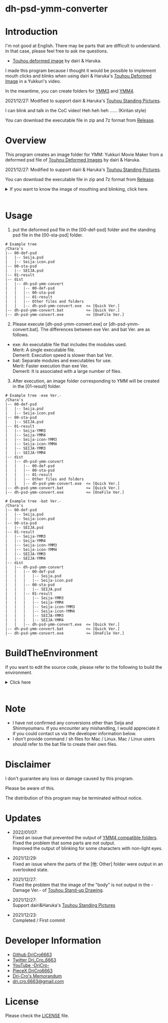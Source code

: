 dh-psd-ymm-converter
=====

# Introduction

I'm not good at English. There may be parts that are difficult to understand. In that case, please feel free to ask me questions.

* [Touhou deformed image](https://goo.gl/3G91VJ) by dairi & Haruka.

I made this program because I thought it would be possible to implement mouth clicks and blinks when using dairi & Haruka's [Touhou Deformed Image](https://goo.gl/3G91VJ) in a Yukkuri's video.

In the meantime, you can create folders for [YMM3](https://manjubox.net/ymm3/) and [YMM4](https://manjubox.net/ymm4/).

2021/12/27: Modified to support dairi & Haruka's [Touhou Standing Pictures](https://seiga.nicovideo.jp/seiga/im3189645).

I can blink and talk in the CoC video!
Heh heh heh ...... (Kiritan style)

You can download the executable file in zip and 7z format from [Release](https://github.com/DriCro6663/dh-psd-ymm-converter/releases).

# Overview
This program creates an image folder for YMM: Yukkuri Movie Maker from a deformed psd file of [Touhou Deformed Images](https://goo.gl/3G91VJ) by dairi & Haruka.

2021/12/27: Modified to support dairi & Haruka's [Touhou Standing Pictures](https://seiga.nicovideo.jp/seiga/im3189645).

You can download the executable file in zip and 7z format from [Release](https://github.com/DriCro6663/dh-psd-ymm-converter/releases).

<details>
    <summary>If you want to know the image of mouthing and blinking, click here.</summary>
    <div>　　

---

| Lip-sync 00 |  YMM3  |   YMM4   | State |
| :--- | :----: |  :----:  | :---- |
| 口閉じ: Mouth closed | 00b.png | 00.0.png | Mouth closed |
| 小口開け: Small mouth open | 00a.png | 00.1.png | Intermediate |
| 大口開け: Large mouth open | 00.png | 00.png | Mouth open |

---

| Lip-sync 01 |  YMM3  |   YMM4   | State |
| :--- | :----: |  :----:  | :---- |
| 口閉じ笑い: Closed-mouth laughter | 01b.png | 01.0.png | Mouth closed |
| 小口笑い: Small smile | 01a.png | 01.1.png | Intermediate |
| 大口笑い: Smile | 01.png | 01.png | Mouth open |

---

| Blink |  YMM3  |   YMM4   | State |
| :--- | :----: |  :----:  | :---- |
| 閉じ目(下): Closed eyes (bottom) | 00b.png | 00.0.png | Eyes closed |
| ジト目: disgusted eyes | 00a.png | 00.1.png | Intermediate |
| 普通目: Normal eyes | 00.png | 00.png | Eyes open |

---

</div></details>　　


# Usage

1. put the deformed psd file in the [00-def-psd] folder and the standing psd file in the [00-sta-psd] folder.

```
# Example tree
/Chara's
|-- 00-def-psd
|   |-- Seija.psd
|   |-- Seija-icon.psd
|-- 00-sta-psd
|   |-- SEIJA.psd
|-- 01-result
|-- dist
|   |-- dh-psd-ymm-convert
|   |   |-- 00-def-psd
|   |   |-- 00-sta-psd
|   |   |-- 01-result
|   |   |-- Other files and folders
|   |   |-- dh-psd-ymm-convert.exe  <= [Quick Ver.]
|-- dh-psd-ymm-convert.bat          <= [Quick Ver.]
|-- dh-psd-ymm-convert.exe          <= [OneFile Ver.]
```

2. Please execute [dh-psd-ymm-convert.exe] or [dh-psd-ymm-convert.bat]. The differences between exe Ver. and bat Ver. are as follows.

* exe: An executable file that includes the modules used. <br>
    Merit: A single executable file. <br>
    Demerit: Execution speed is slower than bat Ver.
* bat: Separate modules and executables for use. <br>
    Merit: Faster execution than exe Ver. <br>
    Demerit: It is associated with a large number of files.

3. After execution, an image folder corresponding to YMM will be created in the [01-result] folder.

```
# Example tree -exe Ver.-
/Chara's
|-- 00-def-psd
|   |-- Seija.psd
|   |-- Seija-icon.psd
|-- 00-sta-psd
|   |-- SEIJA.psd
|-- 01-result
|   |-- Seija-YMM3
|   |-- Seija-YMM4
|   |-- Seija-icon-YMM3
|   |-- Seija-icon-YMM4
|   |-- SEIJA-YMM3
|   |-- SEIJA-YMM4
|-- dist
|   |-- dh-psd-ymm-convert
|   |   |-- 00-def-psd
|   |   |-- 00-sta-psd
|   |   |-- 01-result
|   |   |-- Other files and folders
|   |   |-- dh-psd-ymm-convert.exe  <= [Quick Ver.]
|-- dh-psd-ymm-convert.bat          <= [Quick Ver.]
|-- dh-psd-ymm-convert.exe          <= [OneFile Ver.]

# Example tree -bat Ver.-
/Chara's
|-- 00-def-psd
|   |-- Seija.psd
|   |-- Seija-icon.psd
|-- 00-sta-psd
|   |-- SEIJA.psd
|-- 01-result
|   |-- Seija-YMM3
|   |-- Seija-YMM4
|   |-- Seija-icon-YMM3
|   |-- Seija-icon-YMM4
|   |-- SEIJA-YMM3
|   |-- SEIJA-YMM4
|-- dist
|   |-- dh-psd-ymm-convert
|   |   |-- 00-def-psd
|   |   |   |-- Seija.psd
|   |   |   |-- Seija-icon.psd
|   |   |-- 00-sta-psd
|   |   |   |-- SEIJA.psd
|   |   |-- 01-result
|   |   |   |-- Seija-YMM3
|   |   |   |-- Seija-YMM4
|   |   |   |-- Seija-icon-YMM3
|   |   |   |-- Seija-icon-YMM4
|   |   |   |-- SEIJA-YMM3
|   |   |   |-- SEIJA-YMM4
|   |   |-- dh-psd-ymm-convert.exe  <= [Quick Ver.]
|-- dh-psd-ymm-convert.bat          <= [Quick Ver.]
|-- dh-psd-ymm-convert.exe          <= [OneFile Ver.]
```

# BuildTheEnvironment
If you want to edit the source code, please refer to the following to build the environment.

<details>
    <summary>Click here</summary>
    <div>　　

## Virtual environment construction
Anaconda Ver.
```
# create virtual env: python ver. 3.8 or higher
conda create --name exepy python=3.8
    - or -
conda create -n pyins

# Active virtual env
conda activate [venv-name]
```

## Required modules

* os            : Standard library
* re            : Standard library
* shutil        : Standard library
* numpy         : Computational Extension Library
* Pillow        : Image Processing Library
* psd_tools     : Photoshop: psd file processing library
* pyinstaller   : py -> exe

```
conda install -y -c anaconda numpy pillow
conda install -y -c conda-forge pyinstaller
conda install -y -c auto psd-tools
    - or -
pip install numpy pyinstaller psd-tools Pillow
```

If you need to set up a proxy, please refer to the following.
```
# windows
# if you need to use proxy, please set proxy setting.
set HTTP_PROXY=http://<userid>:<password>@<server-address>:<port>
set HTTPS_PROXY=http://<userid>:<password>@<server-address>:<port>

# example
set HTTP_PROXY=http://proxy.example.com:8080
set HTTPS_PROXY=http://proxy.example.com:8080

# check proxy
echo %HTTP_PROXY%
echo %HTTPS_PROXY%
```

## py -> exe
```
# Example
pyinstaller main.py --onefile

"""
    --name          : Specify the name of the exe file
    --onefile       : Combine all exe files into one
    --noconsole     : Suppress console display when running exe
    --debug all     : Debug output
    --clean         : Delete the cache
    --icon          : Specify the path of the icon file

pyinstaller main.py --name [fileName] --onefile --icon [./img/icon.ico] --noconsole
"""
```

</div></details>　　

# Note

* I have not confirmed any conversions other than Seija and Shinmyoumaru. If you encounter any mishandling, I would appreciate it if you could contact us via the developer information below.
* I don't provide command / sh files for Mac / Linux. Mac / Linux users should refer to the bat file to create their own files.

# Disclaimer
I don't guarantee any loss or damage caused by this program.

Please be aware of this.

The distribution of this program may be terminated without notice.

# Updates

* 2022/01/07: <br>
    Fixed an issue that prevented the output of [YMM4 compatible folders](https://manjubox.net/ymm4/faq/%E7%AB%8B%E3%81%A1%E7%B5%B5%E6%A9%9F%E8%83%BD/%E5%8B%95%E3%81%8F%E7%AB%8B%E3%81%A1%E7%B5%B5%E7%B4%A0%E6%9D%90%E3%81%AE%E4%BD%9C%E3%82%8A%E6%96%B9/). <br>
    Fixed the problem that some parts are not output. <br>
    Improved the output of blinking for some characters with non-light eyes.
    
* 2021/12/29: <br>
    Fixed an issue where the parts of the [他: Other] folder were output in an overlooked state.

* 2021/12/27: <br>
    Fixed the problem that the image of the "body" is not output in the -Damage Ver.- of [Touhou Stand-up Drawing](https://seiga.nicovideo.jp/seiga/im3189645).

* 2021/12/27: <br>
    Support dairi&Haruka's [Touhou Standing Pictures](https://seiga.nicovideo.jp/seiga/im3189645)
    
* 2021/12/23: <br>
    Completed / First commit

# Developer Information

* [Github DriCro6663](https://github.com/DriCro6663)
* [Twitter Dri_Cro_6663](https://twitter.com/Dri_Cro_6663)
* [YouTube -DriCro-](https://www.youtube.com/channel/UCyWgav9wdiPVjYphB7jrWCQ)
* [PieceX DriCro6663](https://www.piecex.com/users/profile/DriCro6663)
* [Dri-Cro's Memorandum](https://dri-cro-6663.jp/)
* dri.cro.6663@gmail.com

# License

Please check the [LICENSE](./LICENSE) file.